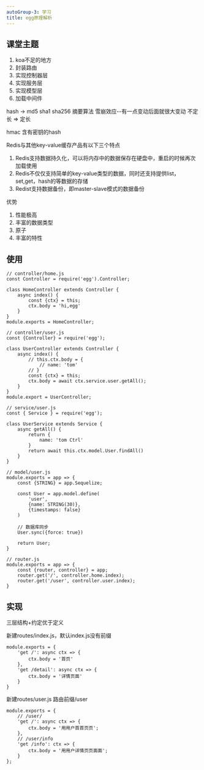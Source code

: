 ```yaml
---
autoGroup-3: 学习
title: egg原理解析
---
```


## 课堂主题
1. koa不足的地方
2. 封装路由
3. 实现控制器层
4. 实现服务层
5. 实现模型层
6. 加载中间件


hash -> md5 sha1 sha256
摘要算法 
雪崩效应--有一点变动后面就很大变动
不定长 => 定长

hmac 含有密钥的hash

Redis与其他key-value缓存产品有以下三个特点
1. Redis支持数据持久化，可以将内存中的数据保存在硬盘中，重启的时候再次加载使用
2. Redis不仅仅支持简单的key-value类型的数据，同时还支持提供list，set,get，hash的等数据的存储
3. Redist支持数据备份，即master-slave模式的数据备份

优势
1. 性能极高
2. 丰富的数据类型
3. 原子
4. 丰富的特性

## 使用
```
// controller/home.js
const Controller = require('egg').Controller;

class HomeController extends Controller {
    async index() {
        const {ctx} = this;
        ctx.body = 'hi,egg'
    }
}
module.exports = HomeController;

// controller/user.js
const {Controller} = require('egg');

class UserController extends Controller {
    async index() {
        // this.ctx.body = {
            // name: 'tom'
        // }
        const {ctx} = this;
        ctx.body = await ctx.service.user.getAll();
    }
}
module.export = UserController;

// service/user.js
const { Service } = require('egg'); 

class UserService extends Service {
    async getAll() {
        return {
            name: 'tom Ctrl'
        }
        return await this.ctx.model.User.findAll()
    }
}

// model/user.js
module.exports = app => {
    const {STRING} = app.Sequelize;

    const User = app.model.define(
        'user',
        {name: STRING(30)},
        {timestamps: false}
    )

    // 数据库同步
    User.sync({force: true})

    return User;
}

// router.js
module.exports = app => {
    const {router, controller} = app;
    router.get('/', controller.home.index);
    router.get('/user', controller.user.index);
}
```

## 实现

三层结构+约定优于定义

新建routes/index.js，默认index.js没有前缀

```
module.exports = {
    'get /': async ctx => {
        ctx.body = '首页'
    },
    'get /detail': async ctx => {
        ctx.body = '详情页面'
    }
}
```

新建routes/user.js 路由前缀/user
```
module.exports = {
    // /user/
    'get /': async ctx => {
        ctx.body = '⽤用户⾸首⻚页';
    },
    // /user/info
    'get /info': ctx => {
        ctx.body = '⽤用户详情⻚页⾯面';
    } 
};
```
